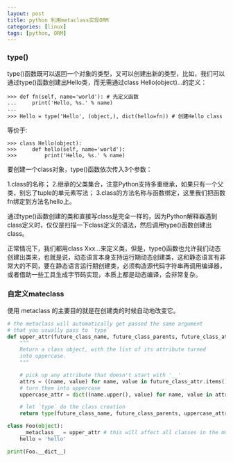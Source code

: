 ```yaml
---
layout: post 
title: python 利用metaclass实现ORM 
categories: [linux]
tags: [python, ORM]
---
```


### type()

type()函数既可以返回一个对象的类型，又可以创建出新的类型，比如，我们可以通过type()函数创建出Hello类，而无需通过class Hello(object)...的定义：

    >>> def fn(self, name='world'): # 先定义函数
    ...     print('Hello, %s.' % name)
    ...
    >>> Hello = type('Hello', (object,), dict(hello=fn)) # 创建Hello class

等价于:

    >>> class Hello(object):
    >>>     def hello(self, name='world'):
    >>>         print('Hello, %s.' % name)


要创建一个class对象，type()函数依次传入3个参数：

1.class的名称；
2.继承的父类集合，注意Python支持多重继承，如果只有一个父类，别忘了tuple的单元素写法；
3.class的方法名称与函数绑定，这里我们把函数fn绑定到方法名hello上。

通过type()函数创建的类和直接写class是完全一样的，因为Python解释器遇到class定义时，仅仅是扫描一下class定义的语法，然后调用type()函数创建出class。

正常情况下，我们都用class Xxx...来定义类，但是，type()函数也允许我们动态创建出类来，也就是说，动态语言本身支持运行期动态创建类，这和静态语言有非常大的不同，要在静态语言运行期创建类，必须构造源代码字符串再调用编译器，或者借助一些工具生成字节码实现，本质上都是动态编译，会非常复杂。

### 自定义mateclass

使用 metaclass 的主要目的就是在创建类的时候自动地改变它。

``` python
# the metaclass will automatically get passed the same argument
# that you usually pass to `type`
def upper_attr(future_class_name, future_class_parents, future_class_attr):
    """
    Return a class object, with the list of its attribute turned 
    into uppercase.
    """

    # pick up any attribute that doesn't start with '__'
    attrs = ((name, value) for name, value in future_class_attr.items() if not name.startswith('__'))
    # turn them into uppercase
    uppercase_attr = dict((name.upper(), value) for name, value in attrs)

    # let `type` do the class creation
    return type(future_class_name, future_class_parents, uppercase_attr)

class Foo(object):
    __metaclass__ = upper_attr # this will affect all classes in the module
    hello = 'hello'

print(Foo.__dict__)
```
